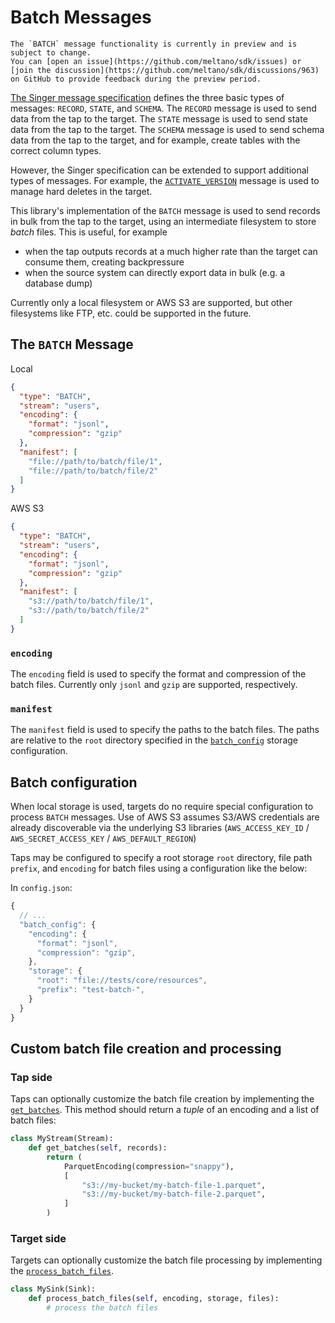 # Batch Messages

```{warning}
The `BATCH` message functionality is currently in preview and is subject to change.
You can [open an issue](https://github.com/meltano/sdk/issues) or [join the discussion](https://github.com/meltano/sdk/discussions/963) on GitHub to provide feedback during the preview period.
```

[The Singer message specification](https://github.com/singer-io/getting-started/blob/master/docs/SPEC.md#output) defines the three basic types of messages: `RECORD`, `STATE`, and `SCHEMA`. The `RECORD` message is used to send data from the tap to the target. The `STATE` message is used to send state data from the tap to the target. The `SCHEMA` message is used to send schema data from the tap to the target, and for example, create tables with the correct column types.

However, the Singer specification can be extended to support additional types of messages. For example, the [`ACTIVATE_VERSION`](https://sdk.meltano.com/en/latest/capabilities.html#singer_sdk.helpers.capabilities.PluginCapabilities.ACTIVATE_VERSION) message is used to manage hard deletes in the target.

This library's implementation of the `BATCH` message is used to send records in bulk from the tap to the target, using an intermediate filesystem to store _batch_ files. This is useful, for example

- when the tap outputs records at a much higher rate than the target can consume them, creating backpressure
- when the source system can directly export data in bulk (e.g. a database dump)

Currently only a local filesystem or AWS S3 are supported, but other filesystems like FTP, etc. could be supported in the future.

## The `BATCH` Message

Local
```json
{
  "type": "BATCH",
  "stream": "users",
  "encoding": {
    "format": "jsonl",
    "compression": "gzip"
  },
  "manifest": [
    "file://path/to/batch/file/1",
    "file://path/to/batch/file/2"
  ]
}
```

AWS S3
```json
{
  "type": "BATCH",
  "stream": "users",
  "encoding": {
    "format": "jsonl",
    "compression": "gzip"
  },
  "manifest": [
    "s3://path/to/batch/file/1",
    "s3://path/to/batch/file/2"
  ]
}
```

### `encoding`

The `encoding` field is used to specify the format and compression of the batch files. Currently only `jsonl` and `gzip` are supported, respectively.

### `manifest`

The `manifest` field is used to specify the paths to the batch files. The paths are relative to the `root` directory specified in the [`batch_config`](#batch-configuration) storage configuration.

## Batch configuration

When local storage is used, targets do no require special configuration to process `BATCH` messages. Use of AWS S3 assumes S3/AWS credentials are already discoverable via the underlying S3 libraries (`AWS_ACCESS_KEY_ID` / `AWS_SECRET_ACCESS_KEY` / `AWS_DEFAULT_REGION`)

Taps may be configured to specify a root storage `root` directory, file path `prefix`, and `encoding` for batch files using a configuration like the below:


In `config.json`:

```js
{
  // ...
  "batch_config": {
    "encoding": {
      "format": "jsonl",
      "compression": "gzip",
    },
    "storage": {
      "root": "file://tests/core/resources",
      "prefix": "test-batch-",
    }
  }
}
```

## Custom batch file creation and processing

### Tap side

Taps can optionally customize the batch file creation by implementing the [`get_batches`](singer_sdk.Stream.get_batches). This method should return a _tuple_ of an encoding and a list of batch files:

```python
class MyStream(Stream):
    def get_batches(self, records):
        return (
            ParquetEncoding(compression="snappy"),
            [
                "s3://my-bucket/my-batch-file-1.parquet",
                "s3://my-bucket/my-batch-file-2.parquet",
            ]
        )
```

### Target side

Targets can optionally customize the batch file processing by implementing the [`process_batch_files`](singer_sdk.Sink.process_batch_files).

```python
class MySink(Sink):
    def process_batch_files(self, encoding, storage, files):
        # process the batch files
```
